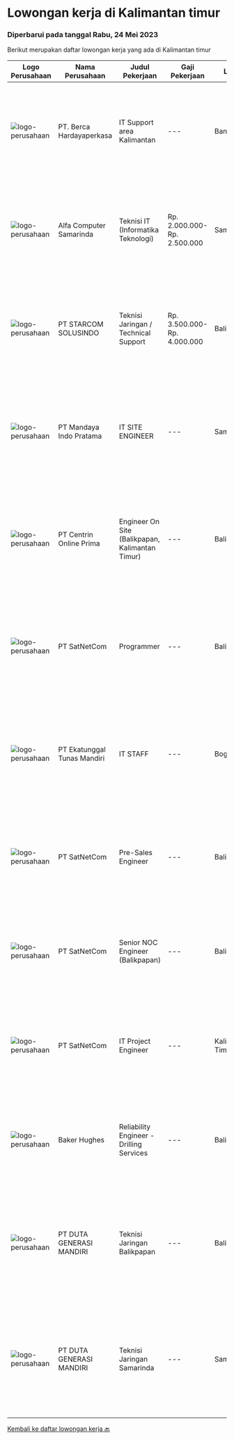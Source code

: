 
  # Lowongan kerja di Kalimantan timur

  ### Diperbarui pada tanggal Rabu, 24 Mei 2023

  Berikut merupakan daftar lowongan kerja yang ada di Kalimantan timur

  |Logo Perusahaan | Nama Perusahaan | Judul Pekerjaan | Gaji Pekerjaan | Lokasi | Deskripsi | Tanggal diunggah | Pranala |
  | -------------- | --------------- | --------------- | --------- | --------- | -------------- | ------- | ----------- |
  |![logo-perusahaan](https://image-service-cdn.seek.com.au/6a76252207cfed561e664c874d4631f4aefd8409/ee4dce1061f3f616224767ad58cb2fc751b8d2dc)|PT. Berca Hardayaperkasa|IT Support area Kalimantan|---|Banjarmasin|Tugas &amp; Tanggung Jawab: Melakukan support helpdesk kepada seluruh karyawan (join domain, data migration, etc.) Melakukan analisa...|Selasa, 23 Mei 2023|https://www.jobstreet.co.id/id/job/it-support-area-kalimantan-4343390?token=0~e8cc26a9-b99a-4dfa-838f-0aab1364a3ab&sectionRank=1&jobId=jobstreet-id-job-4343390|
|![logo-perusahaan](https://i.ibb.co/sqvTCh9/112815900-stock-vector-no-image-available-icon-flat-vector.webp)|Alfa Computer Samarinda|Teknisi IT (Informatika Teknologi)|Rp. 2.000.000-Rp. 2.500.000|Samarinda|Kualifikasi : Usia maksimal 35 tahun Tidak sedang kuliah Diutamakan yang mengerti jaringan LAN Dapat bekerjasama dengan team Domisili Samarinda,...|Selasa, 23 Mei 2023|https://www.jobstreet.co.id/id/job/teknisi-it-informatika-teknologi-4344352?token=0~e8cc26a9-b99a-4dfa-838f-0aab1364a3ab&sectionRank=2&jobId=jobstreet-id-job-4344352|
|![logo-perusahaan](https://image-service-cdn.seek.com.au/eb86df59879e48d57b6045deb4ff347a1255c2d3/ee4dce1061f3f616224767ad58cb2fc751b8d2dc)|PT STARCOM SOLUSINDO|Teknisi Jaringan / Technical Support|Rp. 3.500.000-Rp. 4.000.000|Balikpapan|Deskripsi Pekerjaan Maintenance &amp; Troubleshoot Perangkat Melakukan Instalasi Radio BWA, Radio PTP, Switch &amp; Router Dokumentasi Instalasi,...|Jumat, 19 Mei 2023|https://www.jobstreet.co.id/id/job/teknisi-jaringan-technical-support-4339473?token=0~e8cc26a9-b99a-4dfa-838f-0aab1364a3ab&sectionRank=3&jobId=jobstreet-id-job-4339473|
|![logo-perusahaan](https://i.ibb.co/sqvTCh9/112815900-stock-vector-no-image-available-icon-flat-vector.webp)|PT Mandaya Indo Pratama|IT SITE ENGINEER|---|Samarinda|Kualifikasi pendidikan D3/S1 informatika bersedia ditempatkan dilokasi site jujur disiplin bertanggung jawab dpat bekerja dalam teamwork skils...|Jumat, 19 Mei 2023|https://www.jobstreet.co.id/id/job/it-site-engineer-4340443?token=0~e8cc26a9-b99a-4dfa-838f-0aab1364a3ab&sectionRank=4&jobId=jobstreet-id-job-4340443|
|![logo-perusahaan](https://image-service-cdn.seek.com.au/a7ebe63d2f0e68aaa8275a921ee0f2e8afd48b83/ee4dce1061f3f616224767ad58cb2fc751b8d2dc)|PT Centrin Online Prima|Engineer On Site (Balikpapan, Kalimantan Timur)|---|Balikpapan|Kualifikasi: Maksimal umur 35 Pendidikan minimal SMU/SMK Memiliki pengalaman dibidang tersebut 2 tahun Memiliki keahlian jaringan komputer (Instalasi...|Rabu, 17 Mei 2023|https://www.jobstreet.co.id/id/job/engineer-on-site-balikpapan-kalimantan-timur-4337137?token=0~e8cc26a9-b99a-4dfa-838f-0aab1364a3ab&sectionRank=5&jobId=jobstreet-id-job-4337137|
|![logo-perusahaan](https://image-service-cdn.seek.com.au/6108f58b8d52b8e5523830ee4b11d6074377e515/ee4dce1061f3f616224767ad58cb2fc751b8d2dc)|PT SatNetCom|Programmer|---|Balikpapan|Specific Requirements: Have good knowledge as a programmer. Have experience with C#, Javascript, Windows Server, SQL Server, Basic IoT communication....|Selasa, 16 Mei 2023|https://www.jobstreet.co.id/id/job/programmer-4335818?token=0~e8cc26a9-b99a-4dfa-838f-0aab1364a3ab&sectionRank=6&jobId=jobstreet-id-job-4335818|
|![logo-perusahaan](https://image-service-cdn.seek.com.au/e94cb4b3c5bb0a2ab28556ea5133dc6ec5ea9dfa/ee4dce1061f3f616224767ad58cb2fc751b8d2dc)|PT Ekatunggal Tunas Mandiri|IT STAFF|---|Bogor|"Anda Seorang Yang Proaktif, Komunikatif &amp; Menyukai Pekerjaan Bidang IT ?"PT. Ekatunggal Tunas Mandiri adalah perusahaan yang sedang berkembang...|Rabu, 10 Mei 2023|https://www.jobstreet.co.id/id/job/it-staff-4328458?token=0~e8cc26a9-b99a-4dfa-838f-0aab1364a3ab&sectionRank=7&jobId=jobstreet-id-job-4328458|
|![logo-perusahaan](https://image-service-cdn.seek.com.au/6108f58b8d52b8e5523830ee4b11d6074377e515/ee4dce1061f3f616224767ad58cb2fc751b8d2dc)|PT SatNetCom|Pre-Sales Engineer|---|Balikpapan|Education background IT, Electronic D3/S1 Working experience minimum 1 year as Presales, Solution Sales, Product Sales. Fluent in English (speaking...|Jumat, 12 Mei 2023|https://www.jobstreet.co.id/id/job/pre-sales-engineer-4308806?token=0~e8cc26a9-b99a-4dfa-838f-0aab1364a3ab&sectionRank=8&jobId=jobstreet-id-job-4308806|
|![logo-perusahaan](https://image-service-cdn.seek.com.au/05ca75b4ba30cd324b387479b9064c967524655c/ee4dce1061f3f616224767ad58cb2fc751b8d2dc)|PT SatNetCom|Senior NOC Engineer (Balikpapan)|---|Balikpapan|Skills: Excellent knowledge of wireless networking, TCP/IP Protocol, LANs, routers, switches, and server/client both practical and theory. Good...|Jumat, 12 Mei 2023|https://www.jobstreet.co.id/id/job/senior-noc-engineer-balikpapan-4308823?token=0~e8cc26a9-b99a-4dfa-838f-0aab1364a3ab&sectionRank=9&jobId=jobstreet-id-job-4308823|
|![logo-perusahaan](https://image-service-cdn.seek.com.au/6108f58b8d52b8e5523830ee4b11d6074377e515/ee4dce1061f3f616224767ad58cb2fc751b8d2dc)|PT SatNetCom|IT Project Engineer|---|Kalimantan Timur|Skills: Good Knowledge about IT System Good Knowledge of wire/wireless computer networking Good Knowledge about Electronic and Electrical System Good...|Sabtu, 06 Mei 2023|https://www.jobstreet.co.id/id/job/it-project-engineer-4308836?token=0~e8cc26a9-b99a-4dfa-838f-0aab1364a3ab&sectionRank=10&jobId=jobstreet-id-job-4308836|
|![logo-perusahaan](https://image-service-cdn.seek.com.au/f265e6d35d90e3a2d84b670c7c68b9a179cb4668/ee4dce1061f3f616224767ad58cb2fc751b8d2dc)|Baker Hughes|Reliability Engineer - Drilling Services|---|Balikpapan|Are you a Reliability Engineer looking for an interesting and inspiring opportunity?Are you passionate about being part of a successful team?Be part...|Jumat, 19 Mei 2023|https://www.jobstreet.co.id/id/job/reliability-engineer-drilling-services-1035868500?token=0~e8cc26a9-b99a-4dfa-838f-0aab1364a3ab&sectionRank=11&jobId=jobstreet-id-job-1035868500|
|![logo-perusahaan](https://image-service-cdn.seek.com.au/f6d4c20e039a9103d16d613786829da485a07a5f/ee4dce1061f3f616224767ad58cb2fc751b8d2dc)|PT DUTA GENERASI MANDIRI|Teknisi Jaringan Balikpapan|---|Balikpapan|- Melakukan aktivitas instalasi dan aktivasi kepada pelanggan. - Memberikan dukungan teknis kepada pelanggan melalui pemecahan masalah jarak jauh atau...|Selasa, 16 Mei 2023|https://www.jobstreet.co.id/id/job/teknisi-jaringan-balikpapan-1035768804?token=0~e8cc26a9-b99a-4dfa-838f-0aab1364a3ab&sectionRank=12&jobId=jobstreet-id-job-1035768804|
|![logo-perusahaan](https://image-service-cdn.seek.com.au/f6d4c20e039a9103d16d613786829da485a07a5f/ee4dce1061f3f616224767ad58cb2fc751b8d2dc)|PT DUTA GENERASI MANDIRI|Teknisi Jaringan Samarinda|---|Samarinda|- Melakukan aktivitas instalasi dan aktivasi kepada pelanggan. - Memberikan dukungan teknis kepada pelanggan melalui pemecahan masalah jarak jauh atau...|Kamis, 11 Mei 2023|https://www.jobstreet.co.id/id/job/teknisi-jaringan-samarinda-1035768827?token=0~e8cc26a9-b99a-4dfa-838f-0aab1364a3ab&sectionRank=13&jobId=jobstreet-id-job-1035768827|


  [Kembali ke daftar lowongan kerja 🔙](../README.md#daftar-lowongan-kerja)
  